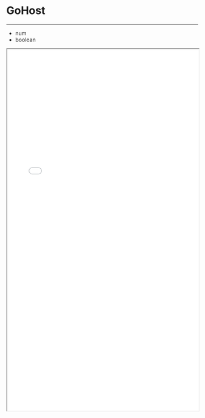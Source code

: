 
# GoHost
 ---
 
 + num
 + boolean
 
 <iframe sandbox width="100%" height="950" src="dist/index.html" />
 